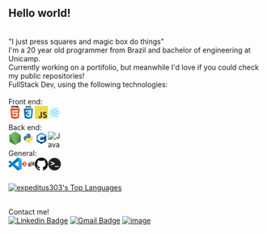 ## Hello world!
<br />
"I just press squares and magic box do things"
<br />
I'm a 20 year old programmer from Brazil and bachelor of engineering at Unicamp.
<br />
Currently working on a portifolio, but meanwhile I'd love if you could check my public repositories!
<br />
FullStack Dev, using the following technologies:
<br />
<br />
Front end:
<div style="vertical-align: middle;">
  <img align="left" alt="HTML5" width="26px" src="https://raw.githubusercontent.com/github/explore/80688e429a7d4ef2fca1e82350fe8e3517d3494d/topics/html/html.png" />
  <img align="left" alt="CSS3" width="26px" src="https://raw.githubusercontent.com/github/explore/80688e429a7d4ef2fca1e82350fe8e3517d3494d/topics/css/css.png" />
  <img align="left" alt="JavaScript" width="26px" src="https://raw.githubusercontent.com/github/explore/80688e429a7d4ef2fca1e82350fe8e3517d3494d/topics/javascript/javascript.png" />
  <img align="left" alt="React" width="26px" src="https://raw.githubusercontent.com/github/explore/80688e429a7d4ef2fca1e82350fe8e3517d3494d/topics/react/react.png" />
</div>
<br />
<br />
Back end:
<div style="vertical-align: middle;">
  <img align="left" alt="Node.js" width="26px" src="https://raw.githubusercontent.com/github/explore/80688e429a7d4ef2fca1e82350fe8e3517d3494d/topics/nodejs/nodejs.png" />
  <img align="left" alt="python" width="26px" src="https://raw.githubusercontent.com/github/explore/80688e429a7d4ef2fca1e82350fe8e3517d3494d/topics/python/python.png" />
  <img align="left" alt="C" width="26px" src="https://raw.githubusercontent.com/github/explore/f3e22f0dca2be955676bc70d6214b95b13354ee8/topics/c/c.png" />
    <img align="left" alt="Java" width="26px" src="https://raw.githubusercontent.com/jmnote/z-icons/master/svg/java.svg" />
</div>
<br />
<br />
General:
<div style="vertical-align: middle;">
  <img align="left" alt="Visual Studio Code" width="26px" src="https://raw.githubusercontent.com/github/explore/80688e429a7d4ef2fca1e82350fe8e3517d3494d/topics/visual-studio-code/visual-studio-code.png" />
  <img align="left" alt="Git" width="26px" src="https://raw.githubusercontent.com/github/explore/80688e429a7d4ef2fca1e82350fe8e3517d3494d/topics/git/git.png" />
  <img align="left" alt="GitHub" width="26px" src="https://raw.githubusercontent.com/github/explore/78df643247d429f6cc873026c0622819ad797942/topics/github/github.png" />
  <img align="left" alt="Terminal" width="26px" src="https://raw.githubusercontent.com/github/explore/80688e429a7d4ef2fca1e82350fe8e3517d3494d/topics/terminal/terminal.png" />
  
</div>
<br />
<br />
<br />
<a href="#"><img alt="expeditus303's Top Languages" src="https://github-readme-stats.vercel.app/api/top-langs/?username=gsdutra&langs_count=10&layout=compact&theme=dracula&hide_border=true&" height="160"/></a>
<br />
<br />

Contact me!
<br />
<a target="_blank">
[![Linkedin Badge](https://img.shields.io/badge/-LinkedIn-blue?style=flat&logo=Linkedin&logoColor=white&link=https://www.linkedin.com/in/gabriel-sprecher-dutra-20115a199/)](https://www.linkedin.com/in/gabriel-sprecher-dutra-20115a199/)
  </a>
<a target="_blank">
[![Gmail Badge](https://img.shields.io/badge/-Gmail-c14438?style=flat&logo=Gmail&logoColor=white&link=mailto:gabrielsprecherdutra@gmail.com)](mailto:gabrielsprecherdutra@gmail.com)
  </a>
<a target="_blank">
[![image](https://img.shields.io/badge/-WhatsApp-Green?style=flat&logo=WhatsApp&logoColor=white&link=https://wa.me/5511989198877)](https://wa.me/5511989198877)
  </a>

<br />
<br /> 
